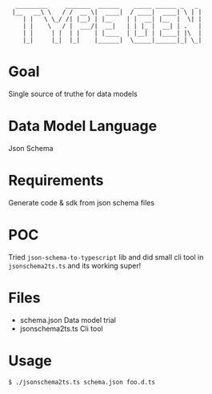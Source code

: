 
```
  _________     _______  ______    _____ ______ _   _ 
 |__   __\ \   / /  __ \|  ____|  / ____|  ____| \ | |
    | |   \ \_/ /| |__) | |__    | |  __| |__  |  \| |
    | |    \   / |  ___/|  __|   | | |_ |  __| | .   |
    | |     | |  | |    | |____  | |__| | |____| |\  |
    |_|     |_|  |_|    |______|  \_____|______|_| \_|
```

# Goal
Single source of truthe for data models

# Data Model Language
Json Schema

# Requirements
Generate code & sdk from json schema files

# POC
Tried `json-schema-to-typescript` lib and did small cli tool in `jsonschema2ts.ts` and its working super!

# Files

- schema.json         Data model trial
- jsonschema2ts.ts    Cli tool

# Usage

```bash
$ ./jsonschema2ts.ts schema.json foo.d.ts
```
